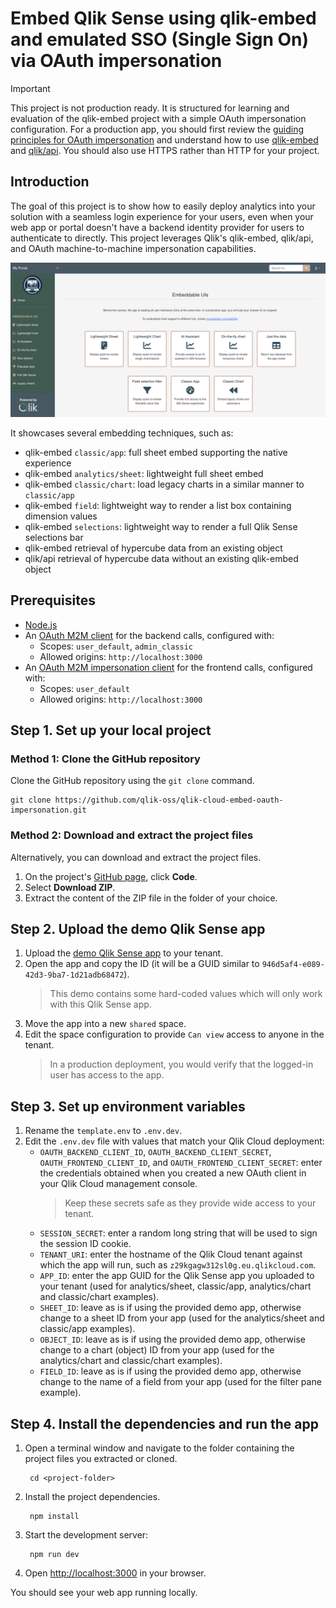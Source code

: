 
# Embed Qlik Sense using qlik-embed and emulated SSO (Single Sign On) via OAuth impersonation

> [!IMPORTANT]
> This project is not production ready. It is structured for learning and evaluation of the qlik-embed project with a
simple OAuth impersonation configuration.
> For a production app, you should first review the [guiding principles for OAuth impersonation](https://qlik.dev/authenticate/oauth/guiding-principles-oauth-impersonation/) and understand how to use
[qlik-embed](https://qlik.dev/embed/qlik-embed/) and [qlik/api](https://qlik.dev/toolkits/qlik-api/). You should also
use HTTPS rather than HTTP for your project.

## Introduction

The goal of this project is to show how to easily deploy analytics into your solution with a seamless login
experience for your users, even when your web app or portal doesn't have a backend identity provider for users to authenticate to directly. This project leverages Qlik's qlik-embed, qlik/api, and OAuth machine-to-machine impersonation
capabilities.

<img src="src/img/screenshot.png" width="600" alt="Screenshot of resulting embedded app"/>

It showcases several embedding techniques, such as:

- qlik-embed `classic/app`: full sheet embed supporting the native experience
- qlik-embed `analytics/sheet`: lightweight full sheet embed
- qlik-embed `classic/chart`: load legacy charts in a similar manner to `classic/app`
- qlik-embed `field`: lightweight way to render a list box containing dimension values
- qlik-embed `selections`: lightweight way to render a full Qlik Sense selections bar
- qlik-embed retrieval of hypercube data from an existing object
- qlik/api retrieval of hypercube data without an existing qlik-embed object

## Prerequisites

- [Node.js](https://nodejs.org)
- An [OAuth M2M client](https://qlik.dev/authenticate/oauth/create/create-oauth-client/) for the backend calls, configured with:
    - Scopes: `user_default`, `admin_classic`
    - Allowed origins: `http://localhost:3000`
- An [OAuth M2M impersonation client](https://qlik.dev/authenticate/oauth/create-oauth-client-m2m-impersonation/) for the frontend calls, configured with:
    - Scopes: `user_default`
    - Allowed origins: `http://localhost:3000`

## Step 1. Set up your local project

### Method 1: Clone the GitHub repository

Clone the GitHub repository using the `git clone` command.

```shell
git clone https://github.com/qlik-oss/qlik-cloud-embed-oauth-impersonation.git
```

### Method 2: Download and extract the project files

Alternatively, you can download and extract the project files.

1. On the project's [GitHub page](https://github.com/qlik-oss/qlik-cloud-embed-oauth-impersonation), click **Code**.
1. Select **Download ZIP**.
1. Extract the content of the ZIP file in the folder of your choice.

## Step 2. Upload the demo Qlik Sense app

1. Upload the [demo Qlik Sense app](./qlik_app/Consumer%20Sales.qvf) to your tenant.
1. Open the app and copy the ID (it will be a GUID similar to `946d5af4-e089-42d3-9ba7-1d21adb68472`).
    > This demo contains some hard-coded values which will only work with this Qlik Sense app.
1. Move the app into a new `shared` space.
1. Edit the space configuration to provide `Can view` access to anyone in the tenant.
    > In a production deployment, you would verify that the logged-in user has access to the app.

## Step 3. Set up environment variables

1. Rename the `template.env` to `.env.dev`.
1. Edit the `.env.dev` file with values that match your Qlik Cloud deployment:
    - `OAUTH_BACKEND_CLIENT_ID`, `OAUTH_BACKEND_CLIENT_SECRET`, `OAUTH_FRONTEND_CLIENT_ID`, and `OAUTH_FRONTEND_CLIENT_SECRET`: enter the credentials obtained when you created a new OAuth client in your Qlik Cloud management console.
      > Keep these secrets safe as they provide wide access to your tenant.
    - `SESSION_SECRET`: enter a random long string that will be used to sign the session ID cookie.
    - `TENANT_URI`: enter the hostname of the Qlik Cloud tenant against which the app will run, such as
    `z29kgagw312sl0g.eu.qlikcloud.com`.
    - `APP_ID`: enter the app GUID for the Qlik Sense app you uploaded to your tenant (used for analytics/sheet, classic/app, analytics/chart and classic/chart examples).
    - `SHEET_ID`: leave as is if using the provided demo app, otherwise change to a sheet ID from your app (used for the analytics/sheet and classic/app examples).
    - `OBJECT_ID`: leave as is if using the provided demo app, otherwise change to a chart (object) ID from your app (used for the analytics/chart and classic/chart examples).
    - `FIELD_ID`: leave as is if using the provided demo app, otherwise change to the name of a field from your app (used for the filter pane example).

## Step 4. Install the dependencies and run the app

1. Open a terminal window and navigate to the folder containing the project files you extracted or cloned.

   ```shell
    cd <project-folder>
    ```

1. Install the project dependencies.

   ```shell
    npm install
    ```

1. Start the development server:

   ```shell
    npm run dev
    ```

1. Open <http://localhost:3000> in your browser.

You should see your web app running locally.
